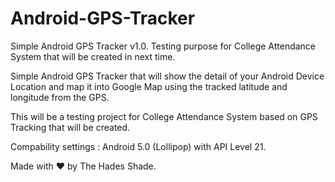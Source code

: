 # Android-GPS-Tracker
Simple Android GPS Tracker v1.0. Testing purpose for College Attendance System that will be created in next time.

Simple Android GPS Tracker that will show the detail of your Android Device Location and map it into Google Map using the tracked latitude and longitude from the GPS.

This will be a testing project for College Attendance System based on GPS Tracking that will be created.

Compability settings : Android 5.0 (Lollipop) with API Level 21.

Made with ❤️ by The Hades Shade.
